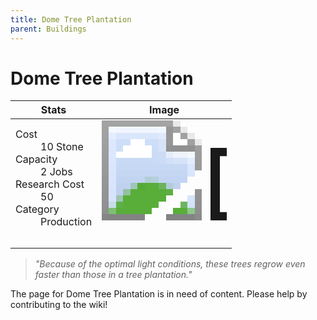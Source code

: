 ```yaml
---
title: Dome Tree Plantation
parent: Buildings
---
```

# Dome Tree Plantation

[//]: # (Pre-generated content)
<table><thead><tr><th>Stats</th><th>Image</th></tr></thead><tbody><tr><td><dl><dt>Cost</dt><dd>10 Stone</dd><dt>Capacity</dt><dd>2 Jobs</dd><dt>Research Cost</dt><dd>50</dd><dt>Category</dt><dd>Production</dd></dl></td><td><style>.building-image {width: 200px;height: 200px;overflow: hidden;position: relative;}.building-image img {image-rendering: pixelated;object-fit: none;transform: scale(10);transform-origin: left top;position: absolute;left: 0;top: 0;}</style><div class="building-image"><img style="object-position: -680px -955px;" src="https://tfe2-wiki.github.io/assets/sprites.png" alt="Dome Tree Plantation Back"><img style="object-position: -658px -955px;" src="https://tfe2-wiki.github.io/assets/sprites.png" alt="Dome Tree Plantation"></div></td></tr></tbody></table><blockquote><i>"Because of the optimal light conditions, these trees regrow even faster than those in a tree plantation."</i></blockquote>

The page for Dome Tree Plantation is in need of content. Please help by contributing to the wiki!
